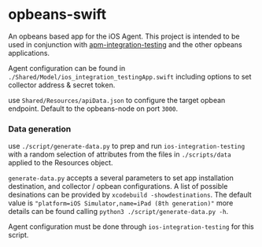# opbeans-swift

An opbeans based app for the iOS Agent. 
This project is intended to be used in conjunction with [apm-integration-testing](https://github.com/elastic/apm-integration-testing) and the other opbeans applications.

Agent configuration can be found in `./Shared/Model/ios_integration_testingApp.swift` including options to set collector address & secret token. 

use `Shared/Resources/apiData.json` to configure the target opbean endpoint. Default to the opbeans-node on port `3000`.



### Data generation

use `./script/generate-data.py` to prep and run `ios-integration-testing` with a random selection of attributes from the files in `./scripts/data` applied to the Resources object.

`generate-data.py` accepts a several parameters to set app installation destination, and collector / opbean configurations. A list of possible desinations can be provided by `xcodebuild -showdestinations`. The default value is `"platform=iOS Simulator,name=iPad (8th generation)"` more details can be found calling `python3 ./script/generate-data.py -h`.

Agent configuration must be done through `ios-integration-testing` for this script.

